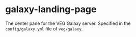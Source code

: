 # galaxy-landing-page
The center pane for the VEG Galaxy server.
Specified in the `config/galaxy.yml` file of `veg/galaxy`.
